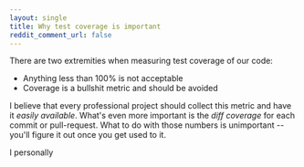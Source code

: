 ```yaml
---
layout: single
title: Why test coverage is important
reddit_comment_url: false
---
```


There are two extremities when measuring test coverage of our code: 

* Anything less than 100% is not acceptable
* Coverage is a bullshit metric and should be avoided

I believe that every professional project should collect this metric and have it _easily available_. What's even more important is the _diff coverage_ for each commit or pull-request. What to do with those numbers is unimportant -- you'll figure it out once you get used to it.

I personally
